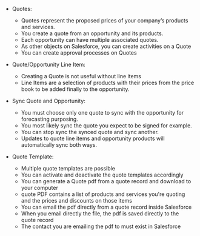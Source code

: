 - Quotes:
    - Quotes represent the proposed prices of your company’s products and services.
    - You create a quote from an opportunity and its products.
    - Each opportunity can have multiple associated quotes. 
    - As other objects on Salesforce, you can create activities on a Quote
    - You can create approval processes on Quotes

- Quote/Opportunity Line Item:
    - Creating a Quote is not useful without line items
    - Line Items are a selection of products with their prices from the price book to be added finally to the opportunity.

- Sync Quote and Opportunity:
    - You must choose only one quote to sync with the opportunity for forecasting purposing.
    - You most likely sync the quote you expect to be signed for example. 
    - You can stop sync the synced quote and sync another.
    - Updates to quote line items and opportunity products will automatically sync both ways.

- Quote Template:
    - Multiple quote templates are possible 
    - You can activate and deactivate the quote templates accordingly
    - You can generate a Quote pdf from a quote record and download to your computer
    - quote PDF contains a list of products and services you're quoting and the prices and discounts on those items
    - You can email the pdf directly from a quote record inside Salesforce 
    - When you email directly the file, the pdf is saved directly to the quote record
    - The contact you are emailing the pdf to must exist in Salesforce
